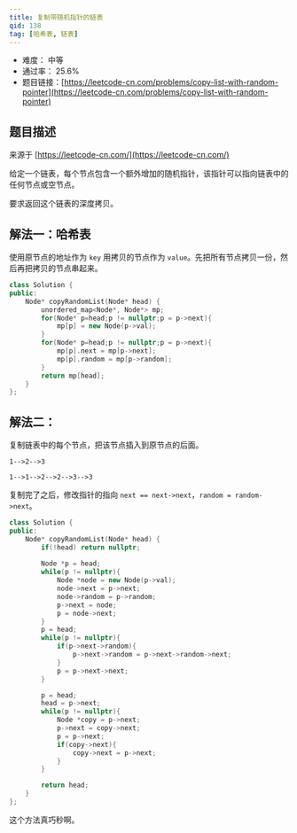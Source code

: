 ```yaml
---
title: 复制带随机指针的链表
qid: 138
tag: [哈希表, 链表]
---
```


- 难度： 中等
- 通过率： 25.6%
- 题目链接：[https://leetcode-cn.com/problems/copy-list-with-random-pointer](https://leetcode-cn.com/problems/copy-list-with-random-pointer)


## 题目描述

来源于 [https://leetcode-cn.com/](https://leetcode-cn.com/)

<p>给定一个链表，每个节点包含一个额外增加的随机指针，该指针可以指向链表中的任何节点或空节点。</p>

<p>要求返回这个链表的深度拷贝。&nbsp;</p>



## 解法一：哈希表

使用原节点的地址作为 `key` 用拷贝的节点作为 `value`。先把所有节点拷贝一份，然后再把拷贝的节点串起来。


```cpp
class Solution {
public:
    Node* copyRandomList(Node* head) {
        unordered_map<Node*, Node*> mp;
		for(Node* p=head;p != nullptr;p = p->next){
			mp[p] = new Node(p->val);
		}
		for(Node* p=head;p != nullptr;p = p->next){
			mp[p].next = mp[p->next];
			mp[p].random = mp[p->random];
		}
		return mp[head];
    }
};
```

## 解法二：

复制链表中的每个节点，把该节点插入到原节点的后面。

```
1-->2-->3

1-->1-->2-->2-->3-->3
```

复制完了之后，修改指针的指向 `next == next->next`，`random = random->next`。

```cpp
class Solution {
public:
    Node* copyRandomList(Node* head) {
        if(!head) return nullptr;
        
		Node *p = head;
		while(p != nullptr){
			Node *node = new Node(p->val);
			node->next = p->next;
			node->random = p->random;
			p->next = node;
			p = node->next;
		}
		p = head;
		while(p != nullptr){
            if(p->next->random){
    			p->next->random = p->next->random->next;
            }
			p = p->next->next;
		}

		p = head;
		head = p->next;
		while(p != nullptr){
			Node *copy = p->next;
			p->next = copy->next;
			p = p->next;
			if(copy->next){
				copy->next = p->next;
			}
		}

		return head;
    }
};
```


这个方法真巧秒啊。